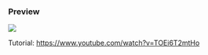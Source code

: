 <h3>Preview</h3>
<img src="https://github.com/Digicrest/coding-train/blob/master/coding-challenges/145_ray-casting/preview.gif"/>

Tutorial: https://www.youtube.com/watch?v=TOEi6T2mtHo
